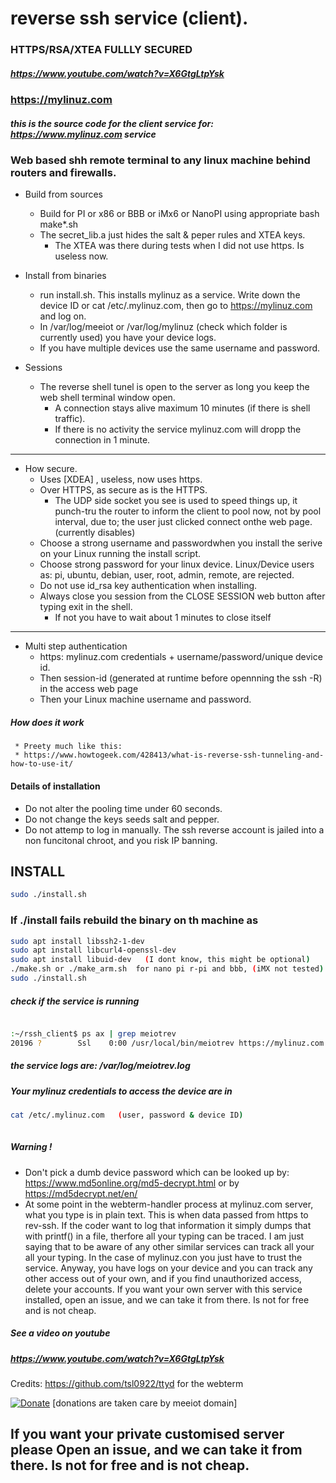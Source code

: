# reverse ssh service (client).

### HTTPS/RSA/XTEA FULLLY SECURED
##### https://www.youtube.com/watch?v=X6GtgLtpYsk

### https://mylinuz.com

##### this is the source code for the client service for: https://www.mylinuz.com service


### Web based shh remote terminal to any linux machine behind routers and firewalls.

  * Build from sources 
      * Build for PI or x86 or BBB or iMx6 or NanoPI using appropriate bash make*.sh
      * The secret_lib.a just hides the salt & peper rules and XTEA keys.  
          * The XTEA was there during tests when I did not use https. Is useless now.

   * Install from binaries      
      * run install.sh. This installs mylinuz as a service. Write down the device ID or cat /etc/.mylinuz.com, 
        then go to  https://mylinuz.com and log on.
      * In /var/log/meeiot or /var/log/mylinuz  (check which folder is currently used) you have your device logs.  
      * If you have multiple devices use the same username and password.  
  
  * Sessions
     * The reverse shell tunel is open to the server as long you keep the web shell terminal window open.
         *  A connection stays alive maximum 10 minutes (if there is shell traffic).  
         *  If there is no activity the service mylinuz.com will dropp  the connection in 1 minute.
---

  * How secure.
     * Uses [XDEA] , useless, now uses https.
     * Over HTTPS, as secure as is the HTTPS.
          *  The UDP side socket you see is used to speed things up, it punch-tru the router to inform the 
             client to pool now, not by pool interval, due to; the user just clicked connect onthe web page.  (currently disables)
     * Choose a strong username and passwordwhen you install the serive on your Linux running the install script.
     * Choose strong password for your linux device. Linux/Device users as: pi, ubuntu, debian, user, root, admin, remote, are rejected.
     * Do not use id_rsa key authentication when installing.
     * Always close you session from the CLOSE SESSION web button after typing exit in the shell. 
          * If not you have to wait about 1 minutes to close itself
---

  * Multi step authentication
     * https: mylinuz.com credentials + username/password/unique device id.
     * Then session-id (generated at runtime before opennning the ssh -R) in the access web page
     * Then your Linux machine username and password.

##### How does it work
     * Preety much like this:
     * https://www.howtogeek.com/428413/what-is-reverse-ssh-tunneling-and-how-to-use-it/
           
#### Details of installation
   *  Do not alter the pooling time under 60 seconds.
   *  Do not change the keys seeds salt and pepper.
   *  Do not attemp to log in manually. The ssh reverse account is jailed into a non funcitonal chroot, and you risk IP banning.

## INSTALL 

```bash
sudo ./install.sh

```

### If ./install fails rebuild the binary on th machine as

```bash
sudo apt install libssh2-1-dev
sudo apt install libcurl4-openssl-dev
sudo apt install libuid-dev   (I dont know, this might be optional)
./make.sh or ./make_arm.sh  for nano pi r-pi and bbb, (iMX not tested)
sudo ./install.sh
```

##### check if the service is running
```bash

:~/rssh_client$ ps ax | grep meiotrev 
20196 ?        Ssl    0:00 /usr/local/bin/meiotrev https://mylinuz.com ** **
```

##### the service logs are: /var/log/meiotrev.log
##### Your mylinuz credentials to access the device are in 

```bash
cat /etc/.mylinuz.com   (user, password & device ID)
 
```

##### Warning !
   * Don't pick a dumb device password which can be looked up by: https://www.md5online.org/md5-decrypt.html  or by https://md5decrypt.net/en/
   * At some point in the webterm-handler process at mylinuz.com server, what you type is in plain text. This is when data passed from https to rev-ssh. 
If the coder want to log that information it simply  dumps that with printf() in a file, therfore all your typing can be traced. I am just
saying that to be aware of any other similar services can track all your all your typing. In the case of mylinuz.con you just have to trust the
service. Anyway, you have logs on your device and you can track any other access out of your own, and if you find unauthorized access, delete your accounts. If you want your own server with this service installed, open an issue, and we can take it from there. Is not for free and is not cheap.


##### See a video on youtube
##### https://www.youtube.com/watch?v=X6GtgLtpYsk


Credits: https://github.com/tsl0922/ttyd  for the webterm



[![Donate](https://img.shields.io/badge/Donate-PayPal-green.svg)](https://www.paypal.com/cgi-bin/webscr?cmd=_s-xclick&hosted_button_id=L9RVWU5NUZ4YG)   [donations are taken care by meeiot domain]


    
## If you want your private customised server please Open an issue, and we can take it from there. Is not for free and is not cheap.

